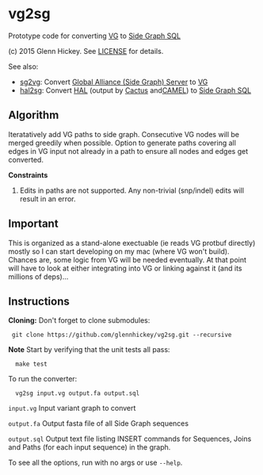 # vg2sg
Prototype code for converting [VG](https://github.com/ekg/vg) to [Side Graph SQL](https://github.com/ga4gh/schemas/wiki/Human-Genome-Variation-Reference-(HGVR)-Pilot-Project#graph-format)

(c) 2015 Glenn Hickey. See [LICENSE](https://github.com/glennhickey/hal2sg/blob/development/LICENSE) for details.

See also:
* [sg2vg](https://github.com/glennhickey/sg2vg): Convert [Global Alliance (Side Graph) Server](https://github.com/ga4gh/schemas/wiki/Human-Genome-Variation-Reference-(HGVR)-Pilot-Project#graph-format) to [VG](https://github.com/ekg/vg)
* [hal2sg](https://github.com/glennhickey/hal2sg): Convert [HAL](https://github.com/glennhickey/hal) (output by [Cactus](https://github.com/glennhickey/progressiveCactus) and[CAMEL](https://github.com/adamnovak/sequence-graphs)) to [Side Graph SQL](https://github.com/ga4gh/schemas/wiki/Human-Genome-Variation-Reference-(HGVR)-Pilot-Project#graph-format)

## Algorithm

Iteratatively add VG paths to side graph.  Consecutive VG nodes will be merged greedily when possible.  Option to generate paths covering all edges in VG input not already in a path to ensure all nodes and edges get converted. 

**Constraints**
1. Edits in paths are not supported.  Any non-trivial (snp/indel) edits will result in an error. 

## Important

This is organized as a stand-alone exectuable (ie reads VG protbuf directly) mostly so I can start developing on my mac (where VG won't build).  Chances are, some logic from VG will be needed eventually. At that point will have to look at either integrating into VG or linking against it (and its millions of deps)...

## Instructions

**Cloning:** Don't forget to clone submodules:

     git clone https://github.com/glennhickey/vg2sg.git --recursive

**Note** Start by verifying that the unit tests all pass:

	  make test

To run the converter:

	  vg2sg input.vg output.fa output.sql

`input.vg` Input variant graph to convert

`output.fa` Output fasta file of all Side Graph sequences

`output.sql` Output text file listing INSERT commands for Sequences, Joins and Paths (for each input sequence) in the graph.

To see all the options, run with no args or use `--help`.
